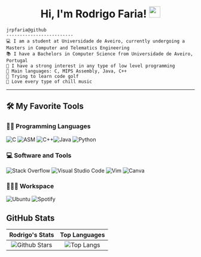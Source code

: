 <h1 align="center">
Hi, I'm Rodrigo Faria!
  <img src="https://media.giphy.com/media/hvRJCLFzcasrR4ia7z/giphy.gif" width="30"></h1>


```
jrpfaria@github
-------------------------
💻 I am a student at Universidade de Aveiro, currently undergoing a Masters in Computer and Telematics Engineering
📚 I have a Bachelors in Computer Science from Universidade de Aveiro, Portugal
📝 I have a strong interest in any type of low level programming
🌟 Main languages: C, MIPS Assembly, Java, C++
🚩 Trying to learn code golf
🎵 Love every type of chill music
```
<hr>


## 🛠️ My Favorite Tools

### 👨‍💻 Programming Languages
![C](https://img.shields.io/badge/c-%2300599C.svg?style=for-the-badge&logo=c&logoColor=white)
![ASM](https://img.shields.io/badge/MIPS%20Assembly-%23000000.svg?style=for-the-badge&logo=mips&logoColor=white)
![C++](https://img.shields.io/badge/c++-%2300599C.svg?style=for-the-badge&logo=c%2B%2B&logoColor=white)![Java](https://img.shields.io/badge/java-%23ED8B00.svg?style=for-the-badge&logo=openjdk&logoColor=white)
![Python](https://img.shields.io/badge/python-3670A0?style=for-the-badge&logo=python&logoColor=ffdd54)

### 💻 Software and Tools

![Stack Overflow](https://img.shields.io/badge/-Stackoverflow-FE7A16?style=for-the-badge&logo=stack-overflow&logoColor=white)
![Visual Studio Code](https://img.shields.io/badge/Visual%20Studio%20Code-0078d7.svg?style=for-the-badge&logo=visual-studio-code&logoColor=white)
![Vim](https://img.shields.io/badge/VIM-%2311AB00.svg?style=for-the-badge&logo=vim&logoColor=white)
![Canva](https://img.shields.io/badge/Canva-%2300C4CC.svg?style=for-the-badge&logo=Canva&logoColor=white)

### 👨🏽‍💻 Workspace
![Ubuntu](https://img.shields.io/badge/Ubuntu-E95420?style=for-the-badge&logo=ubuntu&logoColor=white)
![Spotify](https://img.shields.io/badge/Spotify-1ED760?style=for-the-badge&logo=spotify&logoColor=white)

## GitHub Stats
|                                                                                                      Rodrigo's Stats                                                                                                       |                                                           Top Languages                                                           |      
|:-------------------------------------------------------------------------------------------------------------------------------------------------------------------------------------------------------------------------:|:---------------------------------------------------------------------------------------------------------------------------------:|
| ![Github Stars](https://github-readme-stats.vercel.app/api?username=jrpfaria&show_icons=true&locale=en&count_private=true&hide_rank=true&custom_title=My%20GitHub%20Stats&disable_animations=true&theme=algolia) | ![Top Langs](https://github-readme-stats.vercel.app/api/top-langs/?username=jrpfaria&langs_count=8&theme=algolia&layout=compact) |




